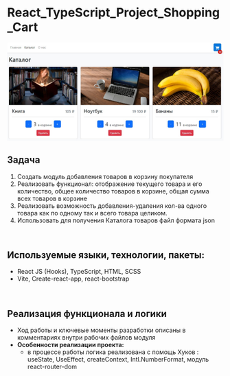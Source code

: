 # React_TypeScript_Project_Shopping_Cart



 
![alt text](https://github.com/AntonioMikhailov/AntonioMikhailov/blob/main/assets/shopping-cart.jpg)
## Задача
1.	Создать модуль добавления товаров в корзину покупателя
2.	Реализовать функционал: отображение текущего товара и его количество, общее количество товаров в корзине, общая сумма всех товаров в корзине
3. Реализовать возможность добавления-удаления кол-ва одного товара как по одному так и всего товара целиком.
4. Использовать для получения Каталога товаров файл формата json   

&nbsp;
## Используемые языки, технологии, пакеты:
-	React JS (Hooks), TypeScript, HTML, SCSS
-	Vite, Create-react-app, react-bootstrap


&nbsp;
## Реализация функционала и логики
-	Ход работы и ключевые моменты разработки описаны в комментариях внутри рабочих файлов модуля 
- **Особенности реализации проекта:**
    -	в процессе работы логика реализована с помощь Хуков : useState, UseEffect,  createContext, Intl.NumberFormat, модуль react-router-dom
  
    
